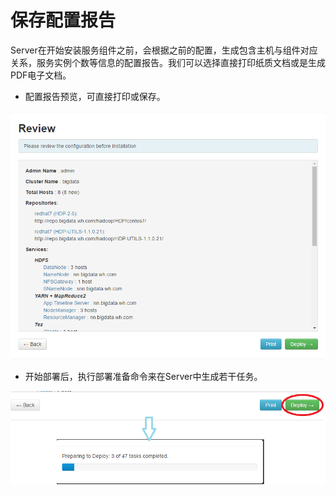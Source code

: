 # 保存配置报告

Server在开始安装服务组件之前，会根据之前的配置，生成包含主机与组件对应关系，服务实例个数等信息的配置报告。我们可以选择直接打印纸质文档或是生成PDF电子文档。

* 配置报告预览，可直接打印或保存。

![](/assets/4.11-review.png)

* 开始部署后，执行部署准备命令来在Server中生成若干任务。

![](/assets/4.11-deploy.png)

